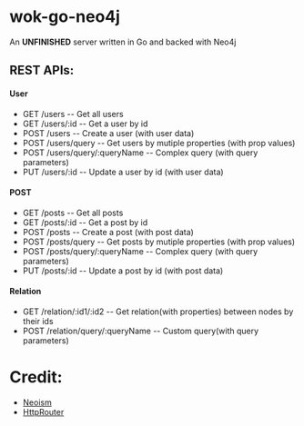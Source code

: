 # wok-go-neo4j

An <strong>UNFINISHED</strong> server written in Go and backed with Neo4j

## REST APIs:
#### User
* GET  /users -- Get all users
* GET  /users/:id  -- Get a user by id
* POST /users -- Create a user (with user data)
* POST /users/query -- Get users by mutiple properties (with prop values)
* POST /users/query/:queryName -- Complex query (with query parameters)
* PUT  /users/:id -- Update a user by id (with user data)

#### POST
* GET  /posts -- Get all posts
* GET  /posts/:id -- Get a post by id
* POST /posts -- Create a post (with post data)
* POST /posts/query -- Get posts by mutiple properties (with prop values)
* POST /posts/query/:queryName -- Complex query (with query parameters)
* PUT  /posts/:id -- Update a post by id (with post data)

#### Relation
* GET  /relation/:id1/:id2 -- Get relation(with properties) between nodes by their ids 
* POST /relation/query/:queryName -- Custom query(with query parameters)



# Credit:

* [Neoism](https://github.com/jmcvetta/neoism)
* [HttpRouter](https://github.com/julienschmidt/httprouter)

